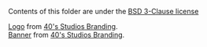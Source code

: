 Contents of this folder are under the [BSD 3-Clause license](../../LICENSE.md)

[Logo](logo.png) from [40's Studios Branding](https://github.com/fortiesstudios/branding).<br>
[Banner](banner-corner-60px.png) from [40's Studios Branding](https://github.com/fortiesstudios/branding).
